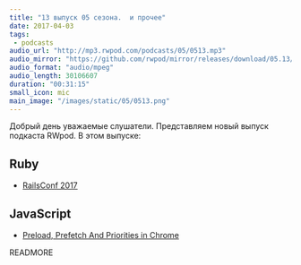 ```yaml
---
title: "13 выпуск 05 сезона.  и прочее"
date: 2017-04-03
tags:
 - podcasts
audio_url: "http://mp3.rwpod.com/podcasts/05/0513.mp3"
audio_mirror: "https://github.com/rwpod/mirror/releases/download/05.13/0513.mp3"
audio_format: "audio/mpeg"
audio_length: 30106607
duration: "00:31:15"
small_icon: mic
main_image: "/images/static/05/0513.png"
---
```


Добрый день уважаемые слушатели. Представляем новый выпуск подкаста RWpod. В этом выпуске:

## Ruby

 - [RailsConf 2017](http://railsconf.com/program)

## JavaScript

 - [Preload, Prefetch And Priorities in Chrome](https://medium.com/reloading/preload-prefetch-and-priorities-in-chrome-776165961bbf)

READMORE
